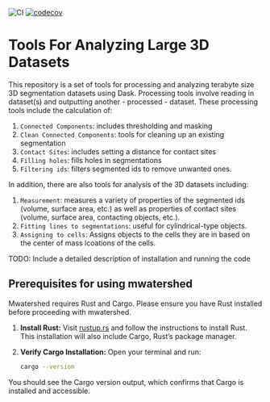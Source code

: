 ![CI](https://github.com/janelia-cellmap/cellmap-analyze/actions/workflows/python.yml/badge.svg)
[![codecov](https://codecov.io/gh/janelia-cellmap/cellmap-analyze/branch/refactor_for_release/graph/badge.svg)](https://codecov.io/gh/janelia-cellmap/cellmap-analyze)

# Tools For Analyzing Large 3D Datasets

This repository is a set of tools for processing and analyzing terabyte size 3D segmentation datasets using Dask. Processing tools involve reading in dataset(s) and outputting another - processed - dataset. These processing tools include the calculation of:

1. `Connected Components`: includes thresholding and masking
2. `Clean Connected Components`: tools for cleaning up an existing segmentation
3. `Contact Sites`: includes setting a distance for contact sites
4. `Filling holes`: fills holes in segmentations
5. `Filtering ids`: filters segmented ids to remove unwanted ones.

In addition, there are also tools for analysis of the 3D datasets including:

1. `Measurement`: measures a variety of properties of the segmented ids (volume, surface area, etc.) as well as properties of contact sites (volume, surface area, contacting objects, etc.).
2. `Fitting lines to segmentations`: useful for cylindrical-type objects.
3. `Assigning to cells`: Assigns objects to the cells they are in based on the center of mass lcoations of the cells.

TODO: Include a detailed description of installation and running the code
</div>

## Prerequisites for using mwatershed

Mwatershed requires Rust and Cargo. Please ensure you have Rust installed before proceeding with mwatershed.

1. **Install Rust:**
Visit [rustup.rs](https://rustup.rs/) and follow the instructions to install Rust. This installation will also include Cargo, Rust’s package manager.

2. **Verify Cargo Installation:**
Open your terminal and run:
     ```bash
     cargo --version
     ```
You should see the Cargo version output, which confirms that Cargo is installed and accessible.
